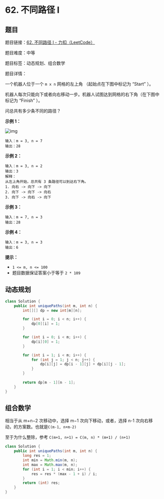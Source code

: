 # 62. 不同路径 I

## 题目

题目链接：[62. 不同路径 I - 力扣（LeetCode）](https://leetcode.cn/problems/unique-paths/description/)

题目难度：中等

题目标签：动态规划、组合数学

题目详情：

一个机器人位于一个 `m x n` 网格的左上角 （起始点在下图中标记为 “Start” ）。

机器人每次只能向下或者向右移动一步。机器人试图达到网格的右下角（在下图中标记为 “Finish” ）。

问总共有多少条不同的路径？

**示例 1：**

![img](https://pic.leetcode.cn/1697422740-adxmsI-image.png)

```
输入：m = 3, n = 7
输出：28
```

**示例 2：**

```
输入：m = 3, n = 2
输出：3
解释：
从左上角开始，总共有 3 条路径可以到达右下角。
1. 向右 -> 向下 -> 向下
2. 向下 -> 向下 -> 向右
3. 向下 -> 向右 -> 向下
```

**示例 3：**

```
输入：m = 7, n = 3
输出：28
```

**示例 4：**

```
输入：m = 3, n = 3
输出：6
```

**提示：**

- `1 <= m, n <= 100`
- 题目数据保证答案小于等于 `2 * 109`



## 动态规划

``` java
class Solution {
    public int uniquePaths(int m, int n) {
        int[][] dp = new int[m][n];

        for (int i = 0; i < n; i++) {
            dp[0][i] = 1;
        }

        for (int i = 0; i < m; i++) {
            dp[i][0] = 1;
        }

        for (int i = 1; i < m; i++) {
            for (int j = 1; j < n; j++) {
                dp[i][j] = dp[i - 1][j] + dp[i][j - 1];
            }
        }
        
        return dp[m - 1][n - 1];
    }
}
```



## 组合数学

相当于从 m+n−2 次移动中，选择 m−1 次向下移动，或者，选择 n-1 次向右移动，的方案数。也就是`C(m-1, n+m-2)`

至于为什么整除，参考 `C(m+1, n+1) = C(m, n) * (m+1) / (n+1)`

``` java
class Solution {
    public int uniquePaths(int m, int n) {
        long res = 1;
        int min = Math.min(m, n);
        int max = Math.max(m, n);
        for (int i = 1; i < min; i++) {
            res = res * (max - 1 + i) / i;
        }
        return (int) res;
    }
}
```

